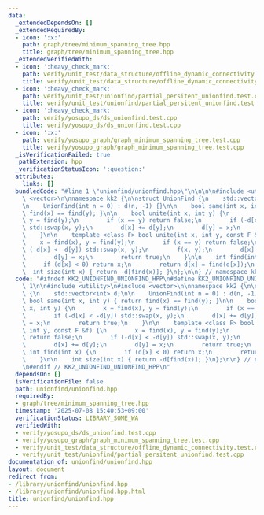 ```yaml
---
data:
  _extendedDependsOn: []
  _extendedRequiredBy:
  - icon: ':x:'
    path: graph/tree/minimum_spanning_tree.hpp
    title: graph/tree/minimum_spanning_tree.hpp
  _extendedVerifiedWith:
  - icon: ':heavy_check_mark:'
    path: verify/unit_test/data_structure/offline_dynamic_connectivity.test.cpp
    title: verify/unit_test/data_structure/offline_dynamic_connectivity.test.cpp
  - icon: ':heavy_check_mark:'
    path: verify/unit_test/unionfind/partial_persitent_unionfind.test.cpp
    title: verify/unit_test/unionfind/partial_persitent_unionfind.test.cpp
  - icon: ':heavy_check_mark:'
    path: verify/yosupo_ds/ds_unionfind.test.cpp
    title: verify/yosupo_ds/ds_unionfind.test.cpp
  - icon: ':x:'
    path: verify/yosupo_graph/graph_minimum_spanning_tree.test.cpp
    title: verify/yosupo_graph/graph_minimum_spanning_tree.test.cpp
  _isVerificationFailed: true
  _pathExtension: hpp
  _verificationStatusIcon: ':question:'
  attributes:
    links: []
  bundledCode: "#line 1 \"unionfind/unionfind.hpp\"\n\n\n\n#include <utility>\n#include\
    \ <vector>\n\nnamespace kk2 {\n\nstruct UnionFind {\n    std::vector<int> d;\n\
    \n    UnionFind(int n = 0) : d(n, -1) {}\n\n    bool same(int x, int y) { return\
    \ find(x) == find(y); }\n\n    bool unite(int x, int y) {\n        x = find(x),\
    \ y = find(y);\n        if (x == y) return false;\n        if (-d[x] < -d[y])\
    \ std::swap(x, y);\n        d[x] += d[y];\n        d[y] = x;\n        return true;\n\
    \    }\n\n    template <class F> bool unite(int x, int y, const F &f) {\n    \
    \    x = find(x), y = find(y);\n        if (x == y) return false;\n        if\
    \ (-d[x] < -d[y]) std::swap(x, y);\n        f(x, y);\n        d[x] += d[y];\n\
    \        d[y] = x;\n        return true;\n    }\n\n    int find(int x) {\n   \
    \     if (d[x] < 0) return x;\n        return d[x] = find(d[x]);\n    }\n\n  \
    \  int size(int x) { return -d[find(x)]; }\n};\n\n} // namespace kk2\n\n\n"
  code: "#ifndef KK2_UNIONFIND_UNIONFIND_HPP\n#define KK2_UNIONFIND_UNIONFIND_HPP\
    \ 1\n\n#include <utility>\n#include <vector>\n\nnamespace kk2 {\n\nstruct UnionFind\
    \ {\n    std::vector<int> d;\n\n    UnionFind(int n = 0) : d(n, -1) {}\n\n   \
    \ bool same(int x, int y) { return find(x) == find(y); }\n\n    bool unite(int\
    \ x, int y) {\n        x = find(x), y = find(y);\n        if (x == y) return false;\n\
    \        if (-d[x] < -d[y]) std::swap(x, y);\n        d[x] += d[y];\n        d[y]\
    \ = x;\n        return true;\n    }\n\n    template <class F> bool unite(int x,\
    \ int y, const F &f) {\n        x = find(x), y = find(y);\n        if (x == y)\
    \ return false;\n        if (-d[x] < -d[y]) std::swap(x, y);\n        f(x, y);\n\
    \        d[x] += d[y];\n        d[y] = x;\n        return true;\n    }\n\n   \
    \ int find(int x) {\n        if (d[x] < 0) return x;\n        return d[x] = find(d[x]);\n\
    \    }\n\n    int size(int x) { return -d[find(x)]; }\n};\n\n} // namespace kk2\n\
    \n#endif // KK2_UNIONFIND_UNIONFIND_HPP\n"
  dependsOn: []
  isVerificationFile: false
  path: unionfind/unionfind.hpp
  requiredBy:
  - graph/tree/minimum_spanning_tree.hpp
  timestamp: '2025-07-08 15:40:53+09:00'
  verificationStatus: LIBRARY_SOME_WA
  verifiedWith:
  - verify/yosupo_ds/ds_unionfind.test.cpp
  - verify/yosupo_graph/graph_minimum_spanning_tree.test.cpp
  - verify/unit_test/data_structure/offline_dynamic_connectivity.test.cpp
  - verify/unit_test/unionfind/partial_persitent_unionfind.test.cpp
documentation_of: unionfind/unionfind.hpp
layout: document
redirect_from:
- /library/unionfind/unionfind.hpp
- /library/unionfind/unionfind.hpp.html
title: unionfind/unionfind.hpp
---
```

